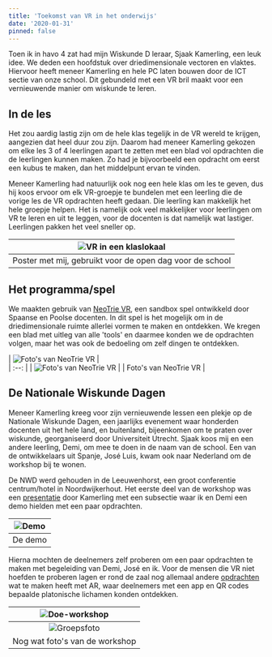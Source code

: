 ```yaml
---
title: 'Toekomst van VR in het onderwijs'
date: '2020-01-31'
pinned: false
---
```


Toen ik in havo 4 zat had mijn Wiskunde D leraar, Sjaak Kamerling, een leuk idee. We deden een hoofdstuk over driedimensionale vectoren en vlaktes. Hiervoor heeft meneer Kamerling en hele PC laten bouwen door de ICT sectie van onze school. Dit gebundeld met een VR bril maakt voor een vernieuwende manier om wiskunde te leren.  
## In de les
Het zou aardig lastig zijn om de hele klas tegelijk in de VR wereld te krijgen, aangezien dat heel duur zou zijn. Daarom had meneer Kamerling gekozen om elke les 3 of 4 leerlingen apart te zetten met een blad vol opdrachten die de leerlingen kunnen maken. Zo had je bijvoorbeeld een opdracht om eerst een kubus te maken, dan het middelpunt ervan te vinden.  

Meneer Kamerling had natuurlijk ook nog een hele klas om les te geven, dus hij koos ervoor om elk VR-groepje te bundelen met een leerling die de vorige les de VR opdrachten heeft gedaan. Die leerling kan makkelijk het hele groepje helpen. Het is namelijk ook veel makkelijker voor leerlingen om VR te leren en uit te leggen, voor de docenten is dat namelijk wat lastiger. Leerlingen pakken het veel sneller op.  


| ![VR in een klaslokaal](/images/posts/nwd/banner.jpeg "VR in een klaslokaal") |
| :--: |
| Poster met mij, gebruikt voor de open dag voor de school |

## Het programma/spel
We maakten gebruik van [NeoTrie VR](https://store.steampowered.com/app/878620/Neotrie_VR/), een sandbox spel ontwikkeld door Spaanse en Poolse docenten. In dit spel is het mogelijk om in de driedimensionale ruimte allerlei vormen te maken en ontdekken. We kregen een blad met uitleg van alle 'tools' en daarmee konden we de opdrachten volgen, maar het was ook de bedoeling om zelf dingen te ontdekken.  

| ![Foto's van NeoTrie VR](/images/posts/nwd/nt1.jpg "Foto's van NeoTrie VR") |\
| :--: |
| ![Foto's van NeoTrie VR](/images/posts/nwd/nt2.jpg "Foto's van NeoTrie VR") |
| Foto's van NeoTrie VR |  
 
## De Nationale Wiskunde Dagen
Meneer Kamerling kreeg voor zijn vernieuwende lessen een plekje op de Nationale Wiskunde Dagen, een jaarlijks evenement waar honderden docenten uit het hele land, en buitenland, bijeenkomen om te praten over wiskunde, georganiseerd door Universiteit Utrecht. Sjaak koos mij en een andere leerling, Demi, om mee te doen in de naam van de school. Een van de ontwikkelaars uit Spanje, José Luis, kwam ook naar Nederland om de workshop bij te wonen.

De NWD werd gehouden in de Leeuwenhorst, een groot conferentie centrum/hotel in Noordwijkerhout. Het eerste deel van de workshop was een [presentatie](https://www.uu.nl/sites/default/files/fi_nwd_2020_sjaak_kamerling.pdf) door Kamerling met een subsectie waar ik en Demi een demo hielden met een paar opdrachten. 

| ![Demo](/images/posts/nwd/demo.jpg "Demo") |
| :---: | 
| De demo | 
 
Hierna mochten de deelnemers zelf proberen om een paar opdrachten te maken met begeleiding van Demi, José en ik. Voor de mensen die VR niet hoefden te proberen lagen er rond de zaal nog allemaal andere [opdrachten](https://www.uu.nl/sites/default/files/fi_nwd_2020_kamerling_hand-out.pdf) wat te maken heeft met AR, waar deelnemers met een app en QR codes bepaalde platonische lichamen konden ontdekken.

| ![Doe-workshop](/images/posts/nwd/nwdws.jpg "Doe-workshop") |
| :---: | 
| ![Groepsfoto](/images/posts/nwd/grf.jpg "Groepsfoto") |
| Nog wat foto's van de workshop | 
<br>